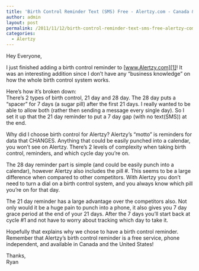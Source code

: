 ```yaml
---
title: 'Birth Control Reminder Text (SMS) Free - Alertzy.com - Canada & USA'
author: admin
layout: post
permalink: /2011/11/12/birth-control-reminder-text-sms-free-alertzy-com-canada-usa/
categories:
  - Alertzy
---
```



Hey Everyone,

I just finished adding a birth control reminder to [www.Alertzy.com][1]! It was an interesting addition since I don’t have any “business knowledge” on how the whole birth control system works.

 [1]: http://www.Alertzy.com

Here’s how it’s broken down:  
There’s 2 types of birth control, 21 day and 28 day. The 28 day puts a “spacer” for 7 days (a sugar pill) after the first 21 days. I really wanted to be able to allow both (rather then sending a message every single day). So I set it up that the 21 day reminder to put a 7 day gap (with no text(SMS)) at the end.

Why did I choose birth control for Alertzy? Alertzy’s “motto” is reminders for data that CHANGES. Anything that could be easily punched into a calendar, you won’t see on Alertzy. There’s 2 levels of complexity when taking birth control, reminders, and which cycle day you’re on.

The 28 day reminder part is simple (and could be easily punch into a calendar), however Alertzy also includes the pill #. This seems to be a large difference when compared to other competitors. With Alertzy you don’t need to turn a dial on a birth control system, and you always know which pill you’re on for that day. 

The 21 day reminder has a large advantage over the competitors also. Not only would it be a huge pain to punch into a phone, it also gives you 7 day grace period at the end of your 21 days. After the 7 days you’ll start back at cycle #1 and not have to worry about tracking which day to take it.

Hopefully that explains why we chose to have a birth control reminder. Remember that Alertzy’s birth control reminder is a free service, phone independent, and available in Canada and the United States!

Thanks,  
Ryan